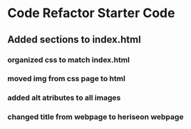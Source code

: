 # Code Refactor Starter Code

## Added sections to index.html

### organized css to match index.html

### moved img from css page to html

### added alt atributes to all images

### changed title from webpage to heriseon webpage


